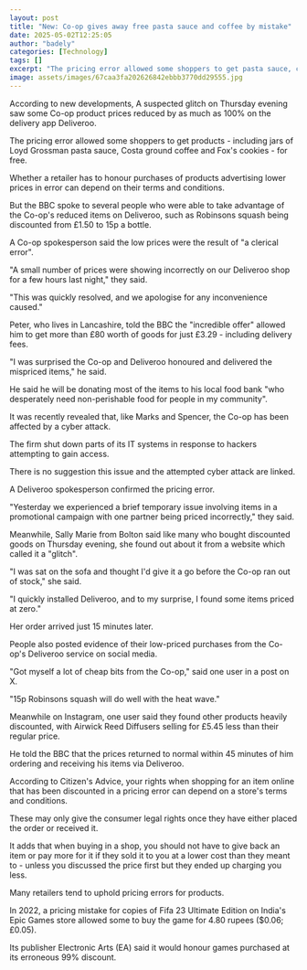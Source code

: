 ```yaml
---
layout: post
title: "New: Co-op gives away free pasta sauce and coffee by mistake"
date: 2025-05-02T12:25:05
author: "badely"
categories: [Technology]
tags: []
excerpt: "The pricing error allowed some shoppers to get pasta sauce, coffee and cookies for free."
image: assets/images/67caa3fa202626842ebbb3770dd29555.jpg
---
```


According to new developments, A suspected glitch on Thursday evening saw some Co-op product prices reduced by as much as 100% on the delivery app Deliveroo.

The pricing error allowed some shoppers to get products - including jars of Loyd Grossman pasta sauce, Costa ground coffee and Fox's cookies - for free.

Whether a retailer has to honour purchases of products advertising lower prices in error can depend on their terms and conditions.

But the BBC spoke to several people who were able to take advantage of the Co-op's reduced items on Deliveroo, such as Robinsons squash being discounted from £1.50 to 15p a bottle.

A Co-op spokesperson said the low prices were the result of "a clerical error".

"A small number of prices were showing incorrectly on our Deliveroo shop for a few hours last night," they said. 

"This was quickly resolved, and we apologise for any inconvenience caused."

Peter, who lives in Lancashire, told the BBC the "incredible offer" allowed him to get more than £80 worth of goods for just £3.29 - including delivery fees.

"I was surprised the Co-op and Deliveroo honoured and delivered the mispriced items," he said.

He said he will be donating most of the items to his local food bank "who desperately need non-perishable food for people in my community".

It was recently revealed that, like Marks and Spencer, the Co-op has been affected by a cyber attack.

The firm shut down parts of its IT systems in response to hackers attempting to gain access.

There is no suggestion this issue and the attempted cyber attack are linked.

A Deliveroo spokesperson confirmed the pricing error. 

"Yesterday we experienced a brief temporary issue involving items in a promotional campaign with one partner being priced incorrectly," they said. 

Meanwhile, Sally Marie from Bolton said like many who bought discounted goods on Thursday evening, she found out about it from a website which called it a "glitch".

"I was sat on the sofa and thought I'd give it a go before the Co-op ran out of stock," she said.

"I quickly installed Deliveroo, and to my surprise, I found some items priced at zero."

Her order arrived just 15 minutes later.

People also posted evidence of their low-priced purchases from the Co-op's Deliveroo service on social media.

"Got myself a lot of cheap bits from the Co-op," said one user in a post on X.  

"15p Robinsons squash will do well with the heat wave."

Meanwhile on Instagram, one user said they found other products heavily discounted, with Airwick Reed Diffusers selling for £5.45 less than their regular price.

He told the BBC that the prices returned to normal within 45 minutes of him ordering and receiving his items via Deliveroo.

According to Citizen's Advice, your rights when shopping for an item online that has been discounted in a pricing error can depend on a store's terms and conditions.

These may only give the consumer legal rights once they have either placed the order or received it.

It adds that when buying in a shop, you should not have to give back an item or pay more for it if they sold it to you at a lower cost than they meant to - unless you discussed the price first but they ended up charging you less.

Many retailers tend to uphold pricing errors for products.

In 2022, a pricing mistake for copies of Fifa 23 Ultimate Edition on India's Epic Games store allowed some to buy the game for 4.80 rupees ($0.06; £0.05).

Its publisher Electronic Arts (EA) said it would honour games purchased at its erroneous 99% discount.

